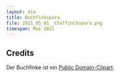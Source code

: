 ```yaml
---
layout: dia
title: Buchfinkspora
file: 2021_05_01__Chaffinchspora.png
timespan: Mai 2021
---
```


## Credits

Der Buchfinke ist ein [Public Domain-Clipart](https://web.archive.org/web/20200926155338/https://openclipart.org/detail/105205/male-chaffinch).
